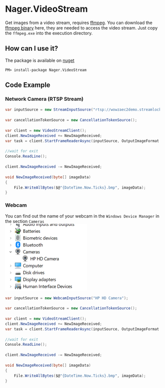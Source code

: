 # Nager.VideoStream
Get images from a video stream, requires [ffmpeg](https://www.ffmpeg.org/). You can download the [ffmpeg binary](https://github.com/BtbN/FFmpeg-Builds/releases) here, they are needed to access the video stream. Just copy the `ffmpeg.exe` into the execution directory.

## How can I use it?

The package is available on [nuget](https://www.nuget.org/packages/Nager.VideoStream)
```
PM> install-package Nager.VideoStream
```

## Code Example

### Network Camera (RTSP Stream)
```cs
var inputSource = new StreamInputSource("rtsp://wowzaec2demo.streamlock.net/vod/mp4:BigBuckBunny_115k.mov");

var cancellationTokenSource = new CancellationTokenSource();

var client = new VideoStreamClient();
client.NewImageReceived += NewImageReceived;
var task = client.StartFrameReaderAsync(inputSource, OutputImageFormat.Bmp, cancellationTokenSource.Token);

//wait for exit
Console.ReadLine();

client.NewImageReceived -= NewImageReceived;

void NewImageReceived(byte[] imageData)
{
    File.WriteAllBytes($@"{DateTime.Now.Ticks}.bmp", imageData);
}
```

### Webcam
You can find out the name of your webcam in the `Windows Device Manager` in the section `Cameras`<br>
![Windows Device Manager](/doc/WindowsDeviceManager.png)

```cs
var inputSource = new WebcamInputSource("HP HD Camera");

var cancellationTokenSource = new CancellationTokenSource();

var client = new VideoStreamClient();
client.NewImageReceived += NewImageReceived;
var task = client.StartFrameReaderAsync(inputSource, OutputImageFormat.Bmp, cancellationTokenSource.Token);

//wait for exit
Console.ReadLine();

client.NewImageReceived -= NewImageReceived;

void NewImageReceived(byte[] imageData)
{
    File.WriteAllBytes($@"{DateTime.Now.Ticks}.bmp", imageData);
}
```
